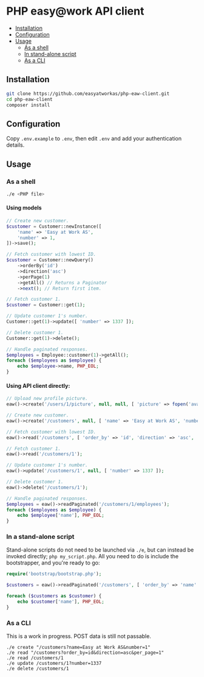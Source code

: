 # PHP easy@work API client

 * [Installation](#installation)
 * [Configuration](#configuration)
 * [Usage](#usage)
   * [As a shell](#usage-shell)
   * [In stand-alone script](#usage-standalone)
   * [As a CLI](#usage-cli)

## <a name="installation"></a>Installation

```sh
git clone https://github.com/easyatworkas/php-eaw-client.git
cd php-eaw-client
composer install
```

## <a name="configuration"></a>Configuration

Copy `.env.example` to `.env`, then edit `.env` and add your authentication details.

## <a name="usage"></a>Usage

### <a name="usage-shell"></a>As a shell
```sh
./e <PHP file>
```

#### Using models
```php
// Create new customer.
$customer = Customer::newInstance([
    'name' => 'Easy at Work AS',
    'number' => 1,
])->save();

// Fetch customer with lowest ID.
$customer = Customer::newQuery()
    ->orderBy('id')
    ->direction('asc')
    ->perPage(1)
    ->getAll() // Returns a Paginator
    ->next(); // Return first item.

// Fetch customer 1.
$customer = Customer::get(1);

// Update customer 1's number.
Customer::get(1)->update([ 'number' => 1337 ]);

// Delete customer 1.
Customer::get(1)->delete();

// Handle paginated responses.
$employees = Employee::customer(1)->getAll();
foreach ($employees as $employee) {
    echo $employee->name, PHP_EOL;
}
```

#### Using API client directly:
```php
// Upload new profile picture.
eaw()->create('/users/1/picture', null, null, [ 'picture' => fopen('avatar.jpg', 'r') ]);

// Create new customer.
eaw()->create('/customers', null, [ 'name' => 'Easy at Work AS', 'number' => 1 ]);

// Fetch customer with lowest ID.
eaw()->read('/customers', [ 'order_by' => 'id', 'direction' => 'asc', 'per_page' => 1 ]);

// Fetch customer 1.
eaw()->read('/customers/1');

// Update customer 1's number.
eaw()->update('/customers/1', null, [ 'number' => 1337 ]);

// Delete customer 1.
eaw()->delete('/customers/1');

// Handle paginated responses.
$employees = eaw()->readPaginated('/customers/1/employees');
foreach ($employees as $employee) {
    echo $employee['name'], PHP_EOL;
}
```

### <a name="usage-standalone"></a>In a stand-alone script

Stand-alone scripts do not need to be launched via `./e`, but can instead be invoked directly; `php my_script.php`. All you need to do is include the bootstrapper, and you're ready to go:

```php
require('bootstrap/bootstrap.php');

$customers = eaw()->readPaginated('/customers', [ 'order_by' => 'name' ]);

foreach ($customers as $customer) {
    echo $customer['name'], PHP_EOL;
}
```

### <a name="usage-cli"></a>As a CLI

This is a work in progress. POST data is still not passable.

```shell
./e create "/customers?name=Easy at Work AS&number=1"
./e read "/customers?order_by=id&direction=asc&per_page=1"
./e read /customers/1
./e update /customers/1?number=1337
./e delete /customers/1
```
